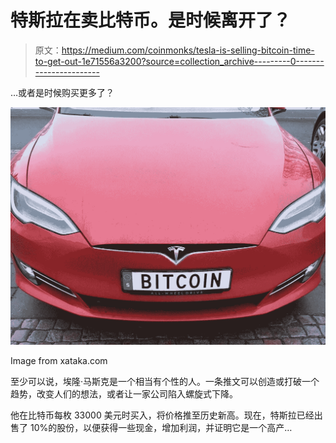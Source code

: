 # 特斯拉在卖比特币。是时候离开了？

> 原文：<https://medium.com/coinmonks/tesla-is-selling-bitcoin-time-to-get-out-1e71556a3200?source=collection_archive---------0----------------------->

…或者是时候购买更多了？

![](img/358eefe3083a701993eefd70abcade10.png)

Image from xataka.com

至少可以说，埃隆·马斯克是一个相当有个性的人。一条推文可以创造或打破一个趋势，改变人们的想法，或者让一家公司陷入螺旋式下降。

他在比特币每枚 33000 美元时买入，将价格推至历史新高。现在，特斯拉已经出售了 10%的股份，以便获得一些现金，增加利润，并证明它是一个高产…